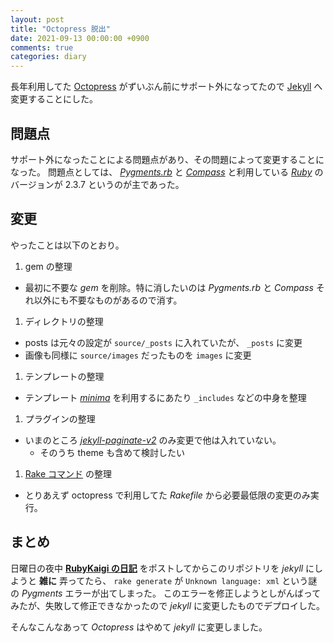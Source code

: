 ```yaml
---
layout: post
title: "Octopress 脱出"
date: 2021-09-13 00:00:00 +0900
comments: true
categories: diary
---
```


長年利用してた [Octopress](https://github.com/octopress/octopress) がずいぶん前にサポート外になってたので [Jekyll](https://github.com/jekyll/jekyll) へ変更することにした。

## 問題点

サポート外になったことによる問題点があり、その問題によって変更することになった。
問題点としては、 *[Pygments.rb](https://rubygems.org/gems/pygments.rb)* と *[Compass](https://rubygems.org/gems/compass)* と利用している *[Ruby](https://ruby-lang.org/)* のバージョンが 2.3.7 というのが主であった。

## 変更
やったことは以下のとおり。

1. gem の整理
  - 最初に不要な *gem* を削除。特に消したいのは *Pygments.rb* と *Compass* それ以外にも不要なものがあるので消す。
1. ディレクトリの整理
  - posts は元々の設定が `source/_posts` に入れていたが、 `_posts` に変更
  - 画像も同様に `source/images` だったものを `images` に変更
1. テンプレートの整理
  - テンプレート *[minima](https://rubygems.org/gems/minima)* を利用するにあたり `_includes` などの中身を整理
1. プラグインの整理
  - いまのところ *[jekyll-paginate-v2](https://rubygems.org/gems/jekyll-paginate-v2)* のみ変更で他は入れていない。
    - そのうち theme も含めて検討したい
1. [Rake コマンド](https://rubygems.org/gems/rake) の整理
  - とりあえず octopress で利用してた *Rakefile* から必要最低限の変更のみ実行。

## まとめ

日曜日の夜中 **[RubyKaigi の日記](/blog/2021/09/12/takout-dot-rubykaigi-dot-org-2021/)** をポストしてからこのリポジトリを *jekyll* にしようと **雑に** 弄ってたら、 `rake generate` が `Unknown language: xml` という謎の *Pygments* エラーが出てしまった。
このエラーを修正しようとしがんばってみたが、失敗して修正できなかったので *jekyll* に変更したものでデプロイした。

そんなこんなあって *Octopress* はやめて *jekyll* に変更しました。

